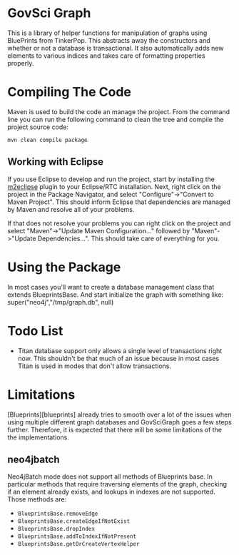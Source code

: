 GovSci Graph
============
This is a library of helper functions for manipulation of graphs using
BluePrints from TinkerPop. This abstracts away the constructors and whether
or not a database is transactional. It also automatically adds new elements
to various indices and takes care of formatting properties properly.

Compiling The Code
==================
Maven is used to build the code an manage the project. From the command line
you can run the following command to clean the tree and compile the project
source code:

`mvn clean compile package`

Working with Eclipse
--------------------
If you use Eclipse to develop and run the project, start by installing the
[m2eclipse](http://www.eclipse.org/m2e/) plugin to your Eclipse/RTC
installation. Next, right click on the project in the Package Navigator, and
select "Configure"->"Convert to Maven Project". This should inform Eclipse
that dependencies are managed by Maven and resolve all of your problems.

If that does not resolve your problems you can right click on the project
and select "Maven"->"Update Maven Configuration..." followed by
"Maven"->"Update Dependencies...". This should take care of everything for
you.

Using the Package
=================
In most cases you'll want to create a database management class that extends
BlueprintsBase. And start initialize the graph with something like:
    super("neo4j","/tmp/graph.db", null)


Todo List
=========

* Titan database support only allows a single level of transactions right now.
This shouldn't be that much of an issue because in most cases Titan is used in
modes that don't allow transactions.

Limitations
===========
[Blueprints][blueprints] already tries to smooth over a lot of the issues when
using multiple different graph databases and GovSciGraph goes a few steps
further. Therefore, it is expected that there will be some limitations of the
the implementations.

neo4jbatch
----------

Neo4jBatch mode does not support all methods of Blueprints base. In particular
methods that require traversing elements of the graph, checking if an element
already exists, and lookups in indexes are not supported. Those methods are:

* `BlueprintsBase.removeEdge`
* `BlueprintsBase.createEdgeIfNotExist`
* `BlueprintsBase.dropIndex`
* `BlueprintsBase.addToIndexIfNotPresent`
* `BlueprintsBase.getOrCreateVertexHelper`

